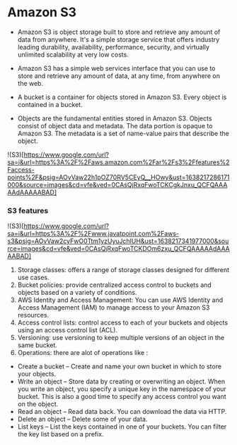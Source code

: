 # Amazon S3
 
* Amazon S3 is object storage built to store and retrieve any amount of data from anywhere. 
It's a simple storage service that offers industry leading durability, availability,
performance, security, and virtually unlimited scalability at very low costs.

* Amazon S3 has a simple web services interface that you can use to store and retrieve any amount of data, at any time, from anywhere on the web.

* A bucket is a container for objects stored in Amazon S3. Every object is contained in a bucket.

* Objects are the fundamental entities stored in Amazon S3. Objects consist of object data and metadata. The data portion is opaque to Amazon S3. The metadata is a set of name-value pairs that describe the object.

!(S3)[https://www.google.com/url?sa=i&url=https%3A%2F%2Faws.amazon.com%2Far%2Fs3%2Ffeatures%2Faccess-points%2F&psig=AOvVaw22h1pOZ70RV5CEyQ__HOwy&ust=1638217286171000&source=images&cd=vfe&ved=0CAsQjRxqFwoTCKCgkJnxu_QCFQAAAAAdAAAAABAD]


### S3 features

!(S3)[https://www.google.com/url?sa=i&url=https%3A%2F%2Fwww.javatpoint.com%2Faws-s3&psig=AOvVaw2cyFwO0Ttm1yzUyuJchlUH&ust=1638217341977000&source=images&cd=vfe&ved=0CAsQjRxqFwoTCKDOm6zxu_QCFQAAAAAdAAAAABAD]

1. Storage classes: offers a range of storage classes designed for different use cases.
2. Bucket policies: provide centralized access control to buckets and objects based on a variety of conditions.
3. AWS Identity and Access Management: You can use AWS Identity and Access Management (IAM) to manage access to your Amazon S3 resources.
4. Access control lists: control access to each of your buckets and objects using an access control list (ACL).
5. Versioning: use versioning to keep multiple versions of an object in the same bucket.
6. Operations: there are alot of operations like :

+ Create a bucket – Create and name your own bucket in which to store your objects.
+ Write an object – Store data by creating or overwriting an object. When you write an object, you specify a unique key in the namespace of your bucket. This is also a good time to specify any access control you want on the object.
+ Read an object – Read data back. You can download the data via HTTP.
+ Delete an object – Delete some of your data.
+ List keys – List the keys contained in one of your buckets. You can filter the key list based on a prefix.



